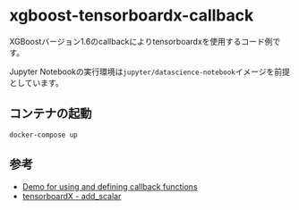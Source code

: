 # xgboost-tensorboardx-callback

XGBoostバージョン1.6のcallbackによりtensorboardxを使用するコード例です。

Jupyter Notebookの実行環境は`jupyter/datascience-notebook`イメージを前提としています。

## コンテナの起動

```
docker-compose up
```

## 参考

- [Demo for using and defining callback functions](https://xgboost.readthedocs.io/en/latest/python/examples/callbacks.html#demo-for-using-and-defining-callback-functions)
- [tensorboardX - add_scalar](https://tensorboardx.readthedocs.io/en/latest/tensorboard.html#tensorboardX.SummaryWriter.add_scalar)